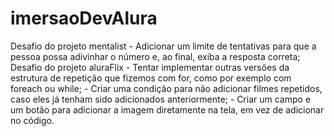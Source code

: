 # imersaoDevAlura
Desafio do projeto mentalist 
      - Adicionar um limite de tentativas para que a pessoa possa adivinhar o número e, ao final, exiba a resposta correta;
Desafio do projeto aluraFlix
      - Tentar implementar outras versões da estrutura de repetição que fizemos com for, como por exemplo com foreach ou while;
      - Criar uma condição para não adicionar filmes repetidos, caso eles já tenham sido adicionados anteriormente;
      - Criar um campo e um botão para adicionar a imagem diretamente na tela, em vez de adicionar no código.